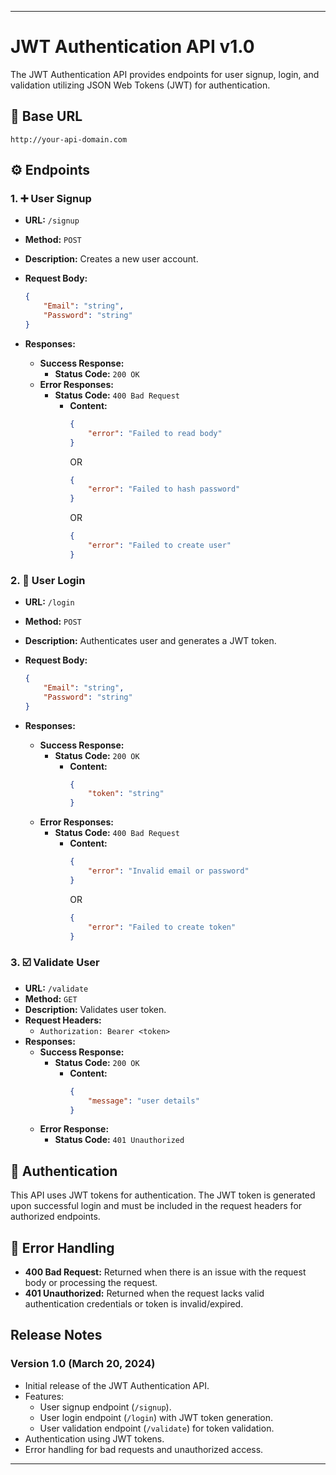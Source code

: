 
---

# JWT Authentication API v1.0

The JWT Authentication API provides endpoints for user signup, login, and validation utilizing JSON Web Tokens (JWT) for authentication.

## 🔗 Base URL

```url
http://your-api-domain.com
```

## ⚙️ Endpoints

### 1. ➕ User Signup

- **URL:** `/signup`
- **Method:** `POST`
- **Description:** Creates a new user account.
- **Request Body:**
  
  ```json
  {
      "Email": "string",
      "Password": "string"
  }
  ```
- **Responses:**
  - **Success Response:** 
    - **Status Code:** `200 OK`
  - **Error Responses:**
    - **Status Code:** `400 Bad Request`
      - **Content:**
        ```json
        {
            "error": "Failed to read body"
        }
        ```
        OR
        ```json
        {
            "error": "Failed to hash password"
        }
        ```
        OR
        ```json
        {
            "error": "Failed to create user"
        }
        ```

### 2. 🔐 User Login

- **URL:** `/login`
- **Method:** `POST`
- **Description:** Authenticates user and generates a JWT token.
- **Request Body:**
  
  ```json
  {
      "Email": "string",
      "Password": "string"
  }
  ```
- **Responses:**
  - **Success Response:** 
    - **Status Code:** `200 OK`
      - **Content:**
        ```json
        {
            "token": "string"
        }
        ```
  - **Error Responses:**
    - **Status Code:** `400 Bad Request`
      - **Content:**
        ```json
        {
            "error": "Invalid email or password"
        }
        ```
        OR
        ```json
        {
            "error": "Failed to create token"
        }
        ```

### 3. ☑️ Validate User

- **URL:** `/validate`
- **Method:** `GET`
- **Description:** Validates user token.
- **Request Headers:**
  - `Authorization: Bearer <token>`
- **Responses:**
  - **Success Response:** 
    - **Status Code:** `200 OK`
      - **Content:**
        ```json
        {
            "message": "user details"
        }
        ```
  - **Error Response:**
    - **Status Code:** `401 Unauthorized`

## 🔑 Authentication

This API uses JWT tokens for authentication. The JWT token is generated upon successful login and must be included in the request headers for authorized endpoints.

## 🚨 Error Handling

- **400 Bad Request:** Returned when there is an issue with the request body or processing the request.
- **401 Unauthorized:** Returned when the request lacks valid authentication credentials or token is invalid/expired.

## Release Notes

### Version 1.0 (March 20, 2024)

- Initial release of the JWT Authentication API.
- Features:
  - User signup endpoint (`/signup`).
  - User login endpoint (`/login`) with JWT token generation.
  - User validation endpoint (`/validate`) for token validation.
- Authentication using JWT tokens.
- Error handling for bad requests and unauthorized access.

---
